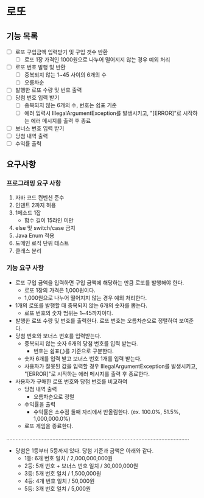 # 로또

## 기능 목록
-[ ] 로또 구입금액 입력받기 및 구입 갯수 반환
  - [ ] 로또 1장 가격인 1000원으로 나누어 떨어지지 않는 경우 예외 처리
-[ ] 로또 번호 발행 및 반환
  - [ ] 중복되지 않는 1~45 사이의 6개의 수
  - [ ] 오름차순
- [ ] 발행한 로또 수량 및 번호 출력
- [ ] 당첨 번호 입력 받기
  - [ ] 중복되지 않는 6개의 수, 번호는 쉼표 기준
  - [ ] 에러 입력시  IllegalArgumentException를 발생시키고, "[ERROR]"로 시작하는 에러 메시지를 출력 후 종료
- [ ] 보너스 번호 입력 받기
- [ ] 당첨 내역 출력
- [ ] 수익률 출력

## 요구사항

### 프로그래밍 요구 사항
1. 자바 코드 컨벤션 준수
2. 인덴트 2까지 허용
3. 1메소드 1잡
   - 함수 길이 15라인 미만
5. else 및 switch/case 금지
6. Java Enum 적용
7. 도메인 로직 단위 테스트
8. 클래스 분리

### 기능 요구 사항

- 로또 구입 금액을 입력하면 구입 금액에 해당하는 만큼 로또를 발행해야 한다.
  - 로또 1장의 가격은 1,000원이다.
  - 1,000원으로 나누어 떨어지지 않는 경우 예외 처리한다.
- 1개의 로또를 발행할 때 중복되지 않는 6개의 숫자를 뽑는다.
  - 로또 번호의 숫자 범위는 1~45까지이다.
- 발행한 로또 수량 및 번호를 출력한다. 로또 번호는 오름차순으로 정렬하여 보여준다.
- 당첨 번호와 보너스 번호를 입력받는다.
  - 중복되지 않는 숫자 6개의 당첨 번호를 입력 받는다. 
    - 번호는 쉼표(,)를 기준으로 구분한다.
  - 숫자 6개를 입력 받고 보너스 번호 1개를 입력 받는다.
  - 사용자가 잘못된 값을 입력할 경우 IllegalArgumentException를 발생시키고, "[ERROR]"로 시작하는 에러 메시지를 출력 후 종료한다.
- 사용자가 구매한 로또 번호와 당첨 번호를 비교하여 
  - 당첨 내역 출력
    - 오름차순으로 정렬
  - 수익률을 출력
    - 수익률은 소수점 둘째 자리에서 반올림한다. (ex. 100.0%, 51.5%, 1,000,000.0%)
  - 로또 게임을 종료한다.


.......................................................................................................................



- 당첨은 1등부터 5등까지 있다. 당첨 기준과 금액은 아래와 같다.
    - 1등: 6개 번호 일치 / 2,000,000,000원
    - 2등: 5개 번호 + 보너스 번호 일치 / 30,000,000원
    - 3등: 5개 번호 일치 / 1,500,000원
    - 4등: 4개 번호 일치 / 50,000원
    - 5등: 3개 번호 일치 / 5,000원